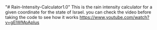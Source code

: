 "# Rain-Intensity-Calculator1.0" 
This is the rain intensity calculator for a given coordinate for the state of Israel.
you can check the video before taking the code to see how it works 
https://www.youtube.com/watch?v=gEIWMpAplus


